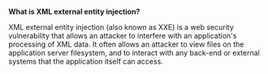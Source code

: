 
**What is XML external entity injection?**

XML external entity injection (also known as XXE) is a web security vulnerability that allows an attacker to interfere with an application's processing of XML data. 
It often allows an attacker to view files on the application server filesystem, and to interact with any back-end or external systems that the application itself can access.

